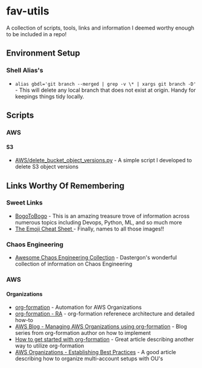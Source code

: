 # fav-utils
A collection of scripts, tools, links and information I deemed worthy enough to be included in a repo!

## Environment Setup
### Shell Alias's
- `alias gbdl='git branch --merged | grep -v \* | xargs git branch -D'` - This will delete any local branch that does not exist at origin.  Handy for keepings things tidy locally.
## Scripts
### AWS
#### S3
- [AWS/delete_bucket_object_versions.py](https://github.com/sohailbhamani/fav-utils/blob/main/AWS/delete_bucket_object_versions.py) - A simple script I developed to delete S3 object versions
## Links Worthy Of Remembering

### Sweet Links
- [BogoToBogo](https://www.bogotobogo.com/index.php) - This is an amazing treasure trove of information across numerous topics including Devops, Python, ML, and so much more
- [The Emoji Cheat Sheet ](https://github.com/ikatyang/emoji-cheat-sheet) - Finally, names to all those images!!
### Chaos Engineering
- [Awesome Chaos Engineering Collection](https://github.com/dastergon/awesome-chaos-engineering) - Dastergon's wonderful collection of information on Chaos Engineering
### AWS
#### Organizations
- [org-formation](https://github.com/org-formation/org-formation-cli) - Automation for AWS Organizations
- [org-formation - RA](https://github.com/org-formation/org-formation-reference) - org-formation referenece architecture and detailed how-to
- [AWS Blog - Managing AWS Organizations using org-formation](https://aws.amazon.com/blogs/opensource/managing-aws-organizations-using-the-open-source-org-formation-tool-part-1/) - Blog series from org-formation author on how to implement
- [How to get started with org-formation](https://bahr.dev/2022/02/07/org-formation/) - Great article describing another way to utilize org-formation
- [AWS Organizations - Establishing Best Practices](https://aws.amazon.com/organizations/getting-started/best-practices/) - A good article describing how to organize multi-account setups with OU's
